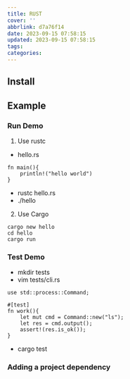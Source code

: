 ```yaml
---
title: RUST
cover: ''
abbrlink: d7a76f14
date: 2023-09-15 07:58:15
updated: 2023-09-15 07:58:15
tags:
categories:
---
```







## Install





## Example
### Run Demo
1. Use rustc
- hello.rs
```
fn main(){
    println!("hello world")
}
```
- rustc hello.rs
- ./hello
2. Use Cargo
```
cargo new hello
cd hello
cargo run
```
### Test Demo

- mkdir tests
- vim tests/cli.rs
```
use std::process::Command;

#[test]
fn work(){
    let mut cmd = Command::new("ls");
    let res = cmd.output();
    assert!(res.is_ok());
}
```
- cargo test

### Adding a project dependency


